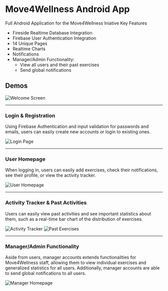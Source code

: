 # Move4Wellness Android App

Full Android Application for the Move4Wellness Iniative
Key Features
* Fireside Realtime Database Integration
* Firebase User Authentication Integration
* 14 Unique Pages
* Realtime Charts
* Notifications
* Manager/Admin Functionality:
    * View all users and their past exercises
    * Send global notifications

## Demos

![Welcome Screen](Demo_Screenshots/WelcomePage.png)

---

### Login & Registration
Using Firebase Authentication and input validation for passwords and emails, users can easily create new accounts or login to existing ones.

![Login Page](Demo_Screenshots/LoginPage.png)

---

### User Homepage
When logging in, users can easily add exercises, check their notifications, see their profile, or view the activity tracker.

![User Homepage](Demo_Screenshots/UserHomepage.png)

---

### Activity Tracker & Past Activities
Users can easily view past activities and see important statistics about them, such as a real-time bar chart of the distribution of exercises.

![Activity Tracker](Demo_Screenshots/ActivityTracker.png) ![Past Exercises](Demo_Screenshots/ExerciseHistory.png)

---

### Manager/Admin Functionality
Aside from users, manager accounts extends functionalities for Move4Wellness staff, allowing them to view individual exercises and generalized statistics for all users. Additionally, manager accounts are able to send global notifications to all users.

![Manager Homepage](Demo_Screenshots/ManagerHomepage.png)




